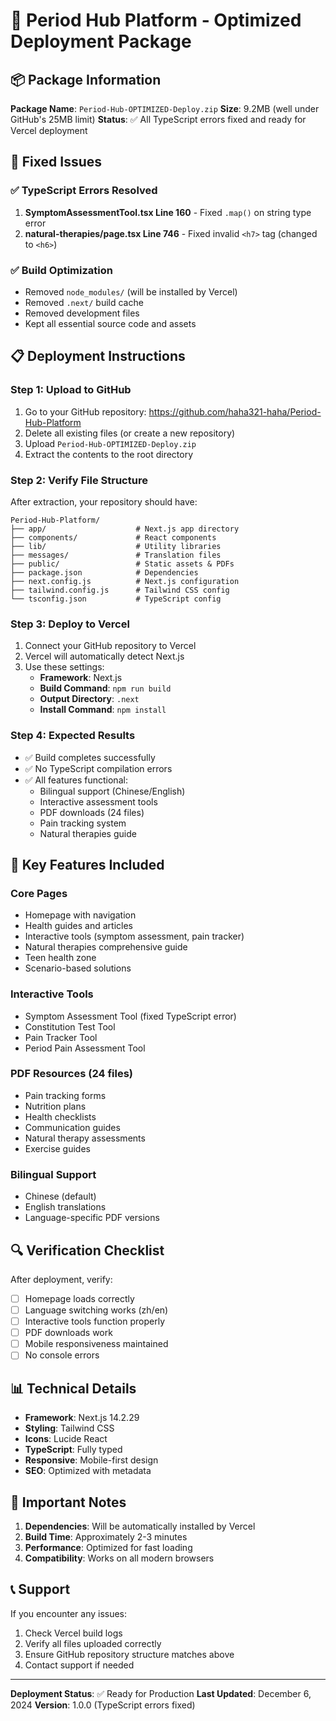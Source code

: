# 🚀 Period Hub Platform - Optimized Deployment Package

## 📦 Package Information

**Package Name**: `Period-Hub-OPTIMIZED-Deploy.zip`
**Size**: 9.2MB (well under GitHub's 25MB limit)
**Status**: ✅ All TypeScript errors fixed and ready for Vercel deployment

## 🔧 Fixed Issues

### ✅ **TypeScript Errors Resolved**
1. **SymptomAssessmentTool.tsx Line 160** - Fixed `.map()` on string type error
2. **natural-therapies/page.tsx Line 746** - Fixed invalid `<h7>` tag (changed to `<h6>`)

### ✅ **Build Optimization**
- Removed `node_modules/` (will be installed by Vercel)
- Removed `.next/` build cache
- Removed development files
- Kept all essential source code and assets

## 📋 Deployment Instructions

### **Step 1: Upload to GitHub**
1. Go to your GitHub repository: https://github.com/haha321-haha/Period-Hub-Platform
2. Delete all existing files (or create a new repository)
3. Upload `Period-Hub-OPTIMIZED-Deploy.zip`
4. Extract the contents to the root directory

### **Step 2: Verify File Structure**
After extraction, your repository should have:
```
Period-Hub-Platform/
├── app/                    # Next.js app directory
├── components/             # React components
├── lib/                    # Utility libraries
├── messages/               # Translation files
├── public/                 # Static assets & PDFs
├── package.json            # Dependencies
├── next.config.js          # Next.js configuration
├── tailwind.config.js      # Tailwind CSS config
└── tsconfig.json           # TypeScript config
```

### **Step 3: Deploy to Vercel**
1. Connect your GitHub repository to Vercel
2. Vercel will automatically detect Next.js
3. Use these settings:
   - **Framework**: Next.js
   - **Build Command**: `npm run build`
   - **Output Directory**: `.next`
   - **Install Command**: `npm install`

### **Step 4: Expected Results**
- ✅ Build completes successfully
- ✅ No TypeScript compilation errors
- ✅ All features functional:
  - Bilingual support (Chinese/English)
  - Interactive assessment tools
  - PDF downloads (24 files)
  - Pain tracking system
  - Natural therapies guide

## 🎯 **Key Features Included**

### **Core Pages**
- Homepage with navigation
- Health guides and articles
- Interactive tools (symptom assessment, pain tracker)
- Natural therapies comprehensive guide
- Teen health zone
- Scenario-based solutions

### **Interactive Tools**
- Symptom Assessment Tool (fixed TypeScript error)
- Constitution Test Tool
- Pain Tracker Tool
- Period Pain Assessment Tool

### **PDF Resources (24 files)**
- Pain tracking forms
- Nutrition plans
- Health checklists
- Communication guides
- Natural therapy assessments
- Exercise guides

### **Bilingual Support**
- Chinese (default)
- English translations
- Language-specific PDF versions

## 🔍 **Verification Checklist**

After deployment, verify:
- [ ] Homepage loads correctly
- [ ] Language switching works (zh/en)
- [ ] Interactive tools function properly
- [ ] PDF downloads work
- [ ] Mobile responsiveness maintained
- [ ] No console errors

## 📊 **Technical Details**

- **Framework**: Next.js 14.2.29
- **Styling**: Tailwind CSS
- **Icons**: Lucide React
- **TypeScript**: Fully typed
- **Responsive**: Mobile-first design
- **SEO**: Optimized with metadata

## 🚨 **Important Notes**

1. **Dependencies**: Will be automatically installed by Vercel
2. **Build Time**: Approximately 2-3 minutes
3. **Performance**: Optimized for fast loading
4. **Compatibility**: Works on all modern browsers

## 📞 **Support**

If you encounter any issues:
1. Check Vercel build logs
2. Verify all files uploaded correctly
3. Ensure GitHub repository structure matches above
4. Contact support if needed

---

**Deployment Status**: ✅ Ready for Production
**Last Updated**: December 6, 2024
**Version**: 1.0.0 (TypeScript errors fixed)
